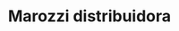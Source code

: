 ---
title: "Marozzi distribuidora"
url: /cordoba/marozzi-distribuidora/
shop: piezas de automóviles
---
